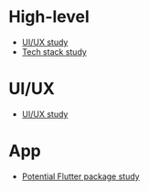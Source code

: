 # High-level

* [UI/UX study](./ui-ux-study)
* [Tech stack study](./tech-stack-study)

# UI/UX

* [UI/UX study](./ui-ux-study)

# App

* [Potential Flutter package study](./potential-flutter-packages-study)